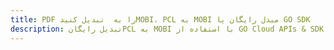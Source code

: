 ---title: PDF را به  تبدیل کنیدMOBI، PCL به MOBI مبدل رایگان یا GO SDKdescription: تبدیل رایگانPCL به MOBI با استفاده از GO Cloud APIs & SDK همچنین اسناد PDF را در Cloud ایجاد، ویرایش و رندر کنید.---